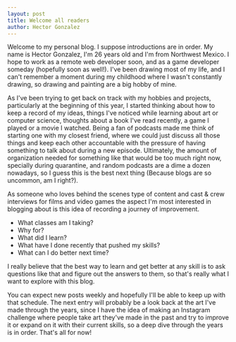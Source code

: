 ```yaml
---
layout: post
title: Welcome all readers
author: Hector Gonzalez
---
```


Welcome to my personal blog. I suppose introductions are in order.
My name is Hector Gonzalez, I'm 26 years old and I'm from Northwest Mexico.
I hope to work as a remote web developer soon, and as a game developer someday
(hopefully soon as well!).
I've been drawing most of my life, and I can't remember a moment during my
childhood where I wasn't constantly drawing, so drawing and painting are a big
hobby of mine.

As I've been trying to get back on track with my hobbies and projects, particularly
at the beginning of this year, I started thinking about how to keep a record of my
ideas, things I've noticed while learning about art or computer science, thoughts
about a book I've read recently, a game I played or a movie I watched.
Being a fan of podcasts made me think of starting one with my closest friend,
where we could just discuss all those things and keep each other accountable
with the pressure of having something to talk about during a new episode.
Ultimately, the amount of organization needed for something like that would be
too much right now, specially during quarantine, and random podcasts are a dime
a dozen nowadays, so I guess this is the best next thing (Because blogs are so
uncommon, am I right?).

As someone who loves behind the scenes type of content and cast & crew interviews
for films and video games the aspect I'm most interested in blogging about is
this idea of recording a journey of improvement.

- What classes am I taking?
- Why for?
- What did I learn?
- What have I done recently that pushed my skills?
- What can I do better next time?

I really believe that the best way to learn and get better at any skill is to ask
questions like that and figure out the answers to them, so that's really what I want to
explore with this blog.

You can expect new posts weekly and hopefully I'll be able to keep up with that schedule.
The next entry will probably be a look back at the art I've made through the years,
since I have the idea of making an Instagram challenge where people take art they've
made in the past and try to improve it or expand on it with their current skills,
so a deep dive through the years is in order.
That's all for now!
